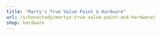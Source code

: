 ```yaml
---
title: "Marty's True Value Paint & Hardware"
url: /schenectady/martys-true-value-paint-and-hardware/
shop: hardware
---
```

